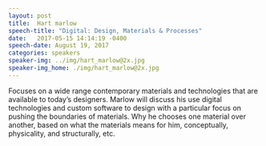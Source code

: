 ```yaml
---
layout: post
title:  Hart marlow
speech-title: "Digital: Design, Materials & Processes"
date:   2017-05-15 14:14:19 -0400
speech-date: August 19, 2017
categories: speakers
speaker-img: ../img/hart_marlow@2x.jpg
speaker-img_home: ./img/hart_marlow@2x.jpg
---
```

Focuses on a wide range contemporary materials and technologies that are available to today’s designers. Marlow will discuss his use digital technologies and custom software to design with a particular focus on pushing the boundaries of materials. Why he chooses one material over another, based on what the materials means for him, conceptually, physicality, and structurally, etc.
